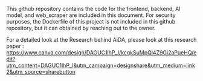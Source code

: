 This github repository contains the code for the frontend, backend, AI model, and web_scraper are included in this document. For security purposes, the Dockerfile of this project is not included in this github repository, but it can obtained by reaching out to the owner.

For a detailed look at the Research behind AiDA, please look at this research paper : https://www.canva.com/design/DAGUC1lhP_I/kcgkSuMpQl4Z9Gi2aPueHQ/edit?utm_content=DAGUC1lhP_I&utm_campaign=designshare&utm_medium=link2&utm_source=sharebutton
